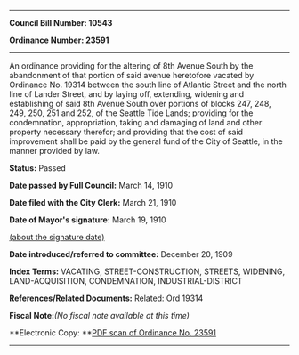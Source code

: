 

********

**Council Bill Number: 10543**
   
**Ordinance Number: 23591**
********

 An ordinance providing for the altering of 8th Avenue South by the abandonment of that portion of said avenue heretofore vacated by Ordinance No. 19314 between the south line of Atlantic Street and the north line of Lander Street, and by laying off, extending, widening and establishing of said 8th Avenue South over portions of blocks 247, 248, 249, 250, 251 and 252, of the Seattle Tide Lands; providing for the condemnation, appropriation, taking and damaging of land and other property necessary therefor; and providing that the cost of said improvement shall be paid by the general fund of the City of Seattle, in the manner provided by law.

**Status:** Passed
   
**Date passed by Full Council:** March 14, 1910
   
**Date filed with the City Clerk:** March 21, 1910
   
**Date of Mayor's signature:** March 19, 1910
   
[(about the signature date)](/~public/approvaldate.htm)
   
   
   
**Date introduced/referred to committee:** December 20, 1909
   
   
**Index Terms:** VACATING, STREET-CONSTRUCTION, STREETS, WIDENING, LAND-ACQUISITION, CONDEMNATION, INDUSTRIAL-DISTRICT

**References/Related Documents:** Related: Ord 19314

**Fiscal Note:**_(No fiscal note available at this time)_

**Electronic Copy: **[PDF scan of Ordinance No. 23591](/~archives/Ordinances/Ord_23591.pdf)

********

